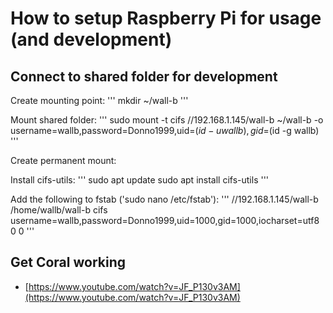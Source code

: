 # How to setup Raspberry Pi for usage (and development)

## Connect to shared folder for development

Create mounting point:
'''
mkdir ~/wall-b
'''

Mount shared folder:
'''
sudo mount -t cifs //192.168.1.145/wall-b ~/wall-b -o username=wallb,password=Donno1999,uid=$(id -u wallb),gid=$(id -g wallb)
'''

Create permanent mount:

Install cifs-utils:
'''
sudo apt update
sudo apt install cifs-utils
'''

Add the following to fstab ('sudo nano /etc/fstab'):
'''
//192.168.1.145/wall-b /home/wallb/wall-b cifs username=wallb,password=Donno1999,uid=1000,gid=1000,iocharset=utf8 0 0
'''

## Get Coral working
- [https://www.youtube.com/watch?v=JF_P130v3AM](https://www.youtube.com/watch?v=JF_P130v3AM)